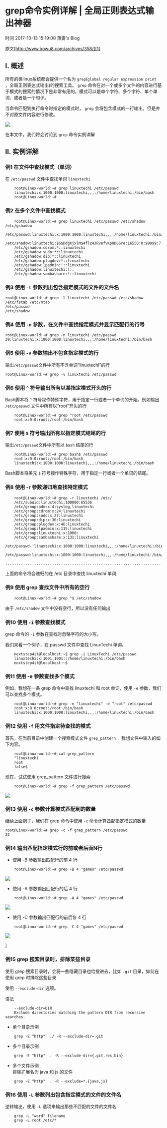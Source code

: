 # grep命令实例详解 | 全局正则表达式输出神器

 时间 2017-10-13 15:19:00  薄雾's Blog

原文[http://www.bowu8.com/archives/358/][1]


## I. 概述

所有的类linux系统都会提供一个名为 `grep`(`global regular expression print` ，全局正则表达式输出)的搜索工具。 `grep` 命令在对一个或多个文件的内容进行基于模式的搜索的情况下是非常有用的。模式可以是单个字符、多个字符、单个单词、或者是一个句子。 

当命令匹配到执行命令时指定的模式时， `grep` 会将包含模式的一行输出，但是并不对原文件内容进行修改。 

![][4]

在本文中，我们将会讨论到 `grep` 命令实例详解 

## II. 实例详解

### 例1 在文件中查找模式（单词）

在 `/etc/passwd` 文件中查找单词 `linuxtechi`

```shell
    root@Linux-world:~# grep linuxtechi /etc/passwd
    linuxtechi:x:1000:1000:linuxtechi,,,:/home/linuxtechi:/bin/bash
    root@Linux-world:~#
```
### 例2 在多个文件中查找模式

```shell
    root@Linux-world:~# grep linuxtechi /etc/passwd /etc/shadow /etc/gshadow
    /etc/passwd:linuxtechi:x:1000:1000:linuxtechi,,,:/home/linuxtechi:/bin/bash
    /etc/shadow:linuxtechi:$6$DdgXjxlM$4flz4JRvefvKp0DG6re:16550:0:99999:7:::/etc/gshadow:adm:*::syslog,linuxtechi
    /etc/gshadow:cdrom:*::linuxtechi
    /etc/gshadow:sudo:*::linuxtechi
    /etc/gshadow:dip:*::linuxtechi
    /etc/gshadow:plugdev:*::linuxtechi
    /etc/gshadow:lpadmin:!::linuxtechi
    /etc/gshadow:linuxtechi:!::
    /etc/gshadow:sambashare:!::linuxtechi
```
### 例3 使用 `-l` 参数列出包含指定模式的文件的文件名 

    root@Linux-world:~# grep -l linuxtechi /etc/passwd /etc/shadow /etc/fstab /etc/mtab
    /etc/passwd
    /etc/shadow

### 例4 使用 `-n` 参数，在文件中查找指定模式并显示匹配行的行号 

    root@Linux-world:~# grep -n linuxtechi /etc/passwd
    39:linuxtechi:x:1000:1000:linuxtechi,,,:/home/linuxtechi:/bin/bash

### 例5 使用 `-v` 参数输出不包含指定模式的行 

输出`/etc/passwd`文件中所有不含单词“linuxtechi”的行

    root@Linux-world:~# grep -v linuxtechi /etc/passwd

### 例6 使用 `^` 符号输出所有以某指定模式开头的行 

Bash脚本将 `^` 符号视作特殊字符，用于指定一行或者一个单词的开始。例如输出 `/etc/passwd` 文件中所有以“root”开头的行 

```shell
    root@Linux-world:~# grep ^root /etc/passwd
    root:x:0:0:root:/root:/bin/bash
```
### 例7 使用 `$` 符号输出所有以指定模式结尾的行 

输出`/etc/passwd`文件中所有以 `bash` 结尾的行 

```shell
    root@Linux-world:~# grep bash$ /etc/passwd
    root:x:0:0:root:/root:/bin/bash
    linuxtechi:x:1000:1000:linuxtechi,,,:/home/linuxtechi:/bin/bash
```
Bash脚本将美元 `$` 符号视作特殊字符，用于指定一行或者一个单词的结尾。 

### 例8 使用 -r 参数递归地查找特定模式 

```shell
    root@Linux-world:~# grep -r linuxtechi /etc/
    /etc/subuid:linuxtechi:100000:65536
    /etc/group:adm:x:4:syslog,linuxtechi
    /etc/group:cdrom:x:24:linuxtechi
    /etc/group:sudo:x:27:linuxtechi
    /etc/group:dip:x:30:linuxtechi
    /etc/group:plugdev:x:46:linuxtechi
    /etc/group:lpadmin:x:115:linuxtechi
    /etc/group:linuxtechi:x:1000:
    /etc/group:sambashare:x:131:linuxtechi
    /etc/passwd-:linuxtechi:x:1000:1000:linuxtechi,,,:/home/linuxtechi:/bin/bash
    /etc/passwd:linuxtechi:x:1000:1000:linuxtechi,,,:/home/linuxtechi:/bin/bash
    ............................................................................
```
上面的命令将会递归的在 /etc 目录中查找 linuxtechi 单词 

### 例9 使用 grep 查找文件中所有的空行 

```shell
    root@Linux-world:~# grep ^$ /etc/shadow
```
由于 `/etc/shadow` 文件中没有空行，所以没有任何输出 

### 例10 使用 `-i` 参数查找模式 

grep 命令的 `-i` 参数在查找时忽略字符的大小写。 

我们来看一个例子，在 passwd 文件中查找 LinuxTechi 单词。 

```shell
    nextstep4it@localhost:~$ grep -i LinuxTechi /etc/passwd
    linuxtechi:x:1001:1001::/home/linuxtechi:/bin/bash
    nextstep4it@localhost:~$
```
### 例11 使用 -e 参数查找多个模式 

例如，我想在一条 grep 命令中查找 linuxtechi 和 root 单词，使用 `-e` 参数，我们可以查找多个模式。 

```shell
    root@Linux-world:~# grep -e "linuxtechi" -e "root" /etc/passwd
    root:x:0:0:root:/root:/bin/bash
    linuxtechi:x:1000:1000:linuxtechi,,,:/home/linuxtechi:/bin/bash
```
### 例12 使用 `-f` 用文件指定待查找的模式 

首先，在当前目录中创建一个搜索模式文件 `grep_pattern` ，我想文件中输入的如下内容。 

```shell
    root@Linux-world:~# cat grep_pattern
    ^linuxtechi
    root
    false$
```
现在，试试使用 grep_pattern 文件进行搜索 

```shell
    root@Linux-world:~# grep -f grep_pattern /etc/passwd
```
![][5]

### 例13 使用 `-c` 参数计算模式匹配到的数量 

继续上面例子，我们在 grep 命令中使用 `-c` 命令计算匹配指定模式的数量 

    root@Linux-world:~# grep -c -f grep_pattern /etc/passwd
    22

### 例14 输出匹配指定模式行的前或者后面N行

* 使用 -B 参数输出匹配行的前 4 行 

```shell
    root@Linux-world:~# grep -B 4 "games" /etc/passwd
```
![][6]
* 使用 -A 参数输出匹配行的后 4 行 

```shell
    root@Linux-world:~# grep -A 4 "games" /etc/passwd
```
![][7]
* 使用 -C 参数输出匹配行的前后各 4 行 

```shell
    root@Linux-world:~# grep -C 4 "games" /etc/passwd
```
![][8]

]

### 例15 grep 搜索目录时，排除某些目录 

使用 grep 搜索目录时，会将一些隐藏目录也给搜进去，比如 `.git` 目录，如何在使用 grep 时排除这些目录 

使用 `--exclude-dir` 选项。

语法

```shell
    --exclude-dir=DIR
    Exclude directories matching the pattern DIR from recursive searches.
```
* 单个目录示例

```shell
    grep -E "http"  ./ -R --exclude-dir=.git
```
* 多个目录示例

```shell
    grep -E "http"  . -R --exclude-dir={.git,res,bin}
```
* 多个文件示例   
排除扩展名为 java 和 js 的文件 

```shell
    grep -E "http"  . -R --exclude=*.{java,js}
```
### 例16 使用 `-L` 参数列出包含指定模式的文件的文件名 

逆转输出，使用 `-L` 选项来输出那些不匹配的文件的文件名 

```shell
    grep -L "word" filename
    grep -L root /etc/*
```

[1]: http://www.bowu8.com/archives/358/

[4]: ../img/mMNNRvI.png
[5]: ../img/FnUVJnq.jpg
[6]: ../img/ERfuUvz.jpg
[7]: ../img/iemQ32m.jpg
[8]: ../img/bue63qF.jpg